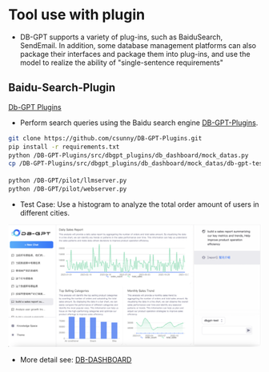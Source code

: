 # Tool use with plugin

- DB-GPT supports a variety of plug-ins, such as BaiduSearch, SendEmail. In addition, some database management platforms can also package their interfaces and package them into plug-ins, and use the model to realize the ability of "single-sentence requirements"


## Baidu-Search-Plugin

[Db-GPT Plugins](https://github.com/eosphoros-ai/DB-GPT-Plugins/blob/main/src/dbgpt_plugins/Readme.md)

- Perform search queries using the Baidu search engine  [DB-GPT-Plugins](https://github.com/eosphoros-ai/DB-GPT-Plugins).

```bash
git clone https://github.com/csunny/DB-GPT-Plugins.git
pip install -r requirements.txt
python /DB-GPT-Plugins/src/dbgpt_plugins/db_dashboard/mock_datas.py 
cp /DB-GPT-Plugins/src/dbgpt_plugins/db_dashboard/mock_datas/db-gpt-test.db /DB-GPT/pilot/mock_datas/

python /DB-GPT/pilot/llmserver.py
python /DB-GPT/pilot/webserver.py
```
- Test Case: Use a histogram to analyze the total order amount of users in different cities.
<p align="center">
  <img src="../../assets/dashboard.png" width="680px" />
</p>

- More detail see: [DB-DASHBOARD](https://github.com/eosphoros-ai/DB-GPT-Plugins/blob/main/src/dbgpt_plugins/Readme.md)

